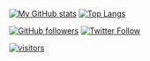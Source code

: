 [![My GitHub stats](https://github-readme-stats.vercel.app/api?username=dofy&show_icons=true&theme=aura&hide=contribs&include_all_commits=true&line_height=24)](https://github.com/anuraghazra/github-readme-stats) [![Top Langs](https://github-readme-stats.vercel.app/api/top-langs/?username=dofy&theme=aura&layout=compact&card_width=296)](https://github.com/anuraghazra/github-readme-stats)

[![GitHub followers](https://img.shields.io/github/followers/dofy?label=Follow&style=social)](https://github.com/dofy)
[![Twitter Follow](https://img.shields.io/twitter/follow/dofy?style=social)](https://twitter.com/dofy)

[![visitors](https://page-views.glitch.me/badge?page_id=dofy.dofy)](https://github.com/dofy)
